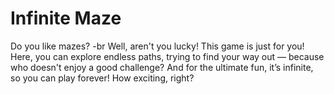 # Infinite Maze

Do you like mazes?  -br
Well, aren't you lucky! This game is just for you!  
Here, you can explore endless paths, trying to find your way out — because who doesn't enjoy a good challenge? 
And for the ultimate fun, it’s infinite, so you can play forever! How exciting, right? 
